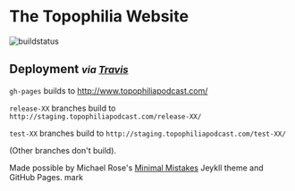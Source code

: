 # The Topophilia Website
![buildstatus](https://travis-ci.org/acannistra/topophilia-website.svg?branch=gh-pages)

## Deployment <small>*via [Travis](https://travis-ci.org/acannistra/topophilia-website)*</small>

`gh-pages` builds to http://www.topophiliapodcast.com/

`release-XX` branches build to `http://staging.topophiliapodcast.com/release-XX/`

`test-XX` branches build to `http://staging.topophiliapodcast.com/test-XX/`

(Other branches don't build).

Made possible by Michael Rose's [Minimal Mistakes](https://mmistakes.github.io/minimal-mistakes/) Jeykll theme and GitHub Pages.
mark
